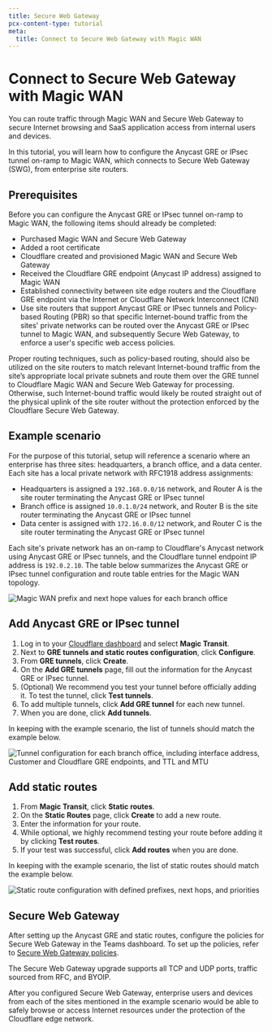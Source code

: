 ```yaml
---
title: Secure Web Gateway
pcx-content-type: tutorial
meta:
  title: Connect to Secure Web Gateway with Magic WAN
---
```


# Connect to Secure Web Gateway with Magic WAN

You can route traffic through Magic WAN and Secure Web Gateway to secure Internet browsing and SaaS application access from internal users and devices.

In this tutorial, you will learn how to configure the Anycast GRE or IPsec tunnel on-ramp to Magic WAN, which connects to Secure Web Gateway (SWG), from enterprise site routers.

## Prerequisites

Before you can configure the Anycast GRE or IPsec tunnel on-ramp to Magic WAN, the following items should already be completed:

- Purchased Magic WAN and Secure Web Gateway
- Added a root certificate
- Cloudflare created and provisioned Magic WAN and Secure Web Gateway
- Received the Cloudflare GRE endpoint (Anycast IP address) assigned to Magic WAN
- Established connectivity between site edge routers and the Cloudflare GRE endpoint via the Internet or Cloudflare Network Interconnect (CNI)
- Use site routers that support Anycast GRE or IPsec tunnels and Policy-based Routing (PBR) so that specific Internet-bound traffic from the sites' private networks can be routed over the Anycast GRE or IPsec tunnel to Magic WAN, and subsequently Secure Web Gateway, to enforce a user's specific web access policies.

Proper routing techniques, such as policy-based routing, should also be utilized on the site routers to match relevant Internet-bound traffic from the site’s appropriate local private subnets and route them over the GRE tunnel to Cloudflare Magic WAN and Secure Web Gateway for processing. Otherwise, such Internet-bound traffic would likely be routed straight out of the physical uplink of the site router without the protection enforced by the Cloudflare Secure Web Gateway.

## Example scenario

For the purpose of this tutorial, setup will reference a scenario where an enterprise has three sites: headquarters, a branch office, and a data center. Each site has a local private network with RFC1918 address assignments:

- Headquarters is assigned a `192.168.0.0/16` network, and Router A is the site router terminating the Anycast GRE or IPsec tunnel
- Branch office is assigned `10.0.1.0/24` network, and Router B is the site router terminating the Anycast GRE or IPsec tunnel
- Data center is assigned with `172.16.0.0/12` network, and Router C is the site router terminating the Anycast GRE or IPsec tunnel

Each site's private network has an on-ramp to Cloudflare's Anycast network using Anycast GRE or IPsec tunnels, and the Cloudflare tunnel endpoint IP address is `192.0.2.10`. The table below summarizes the Anycast GRE or IPsec tunnel configuration and route table entries for the Magic WAN topology.

![Magic WAN prefix and next hope values for each branch office](/magic-wan/static/tunnel-config-values.png)

## Add Anycast GRE or IPsec tunnel

1.  Log in to your [Cloudflare dashboard](https://dash.cloudflare.com) and select **Magic Transit**.
2.  Next to **GRE tunnels and static routes configuration**, click **Configure**.
3.  From **GRE tunnels**, click **Create**.
4.  On the **Add GRE tunnels** page, fill out the information for the Anycast GRE or IPsec tunnel.
5.  (Optional) We recommend you test your tunnel before officially adding it. To test the tunnel, click **Test tunnels**.
6.  To add multiple tunnels, click **Add GRE tunnel** for each new tunnel.
7.  When you are done, click **Add tunnels**.

In keeping with the example scenario, the list of tunnels should match the example below.

![Tunnel configuration for each branch office, including interface address, Customer and Cloudflare GRE endpoints, and TTL and MTU](/magic-wan/static/gre-tunnel-values.png)

## Add static routes

1.  From **Magic Transit**, click **Static routes**.
2.  On the **Static Routes** page, click **Create** to add a new route.
3.  Enter the information for your route.
4.  While optional, we highly recommend testing your route before adding it by clicking **Test routes**.
5.  If your test was successful, click **Add routes** when you are done.

In keeping with the example scenario, the list of static routes should match the example below.

![Static route configuration with defined prefixes, next hops, and priorities](/magic-wan/static/static-route-values.png)

## Secure Web Gateway

After setting up the Anycast GRE and static routes, configure the policies for Secure Web Gateway in the Teams dashboard. To set up the policies, refer to [Secure Web Gateway policies](/cloudflare-one/policies/filtering/). 

The Secure Web Gateway upgrade supports all TCP and UDP ports, traffic sourced from RFC, and BYOIP.

After you configured Secure Web Gateway, enterprise users and devices from each of the sites mentioned in the example scenario would be able to safely browse or access Internet resources under the protection of the Cloudflare edge network.
